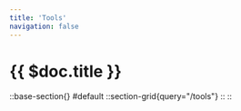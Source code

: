 ```yaml
---
title: 'Tools'
navigation: false
---
```


# {{ $doc.title }}

::base-section{}
#default
  ::section-grid{query="/tools"}
  ::
::
